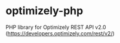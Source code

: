 # optimizely-php
PHP library for Optimizely REST API v2.0 (https://developers.optimizely.com/rest/v2/)
